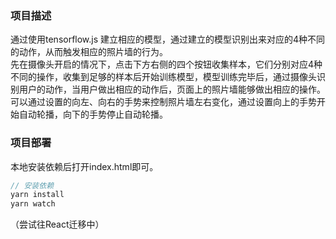 ### 项目描述
通过使用tensorflow.js 建立相应的模型，通过建立的模型识别出来对应的4种不同的动作，从而触发相应的照片墙的行为。  
先在摄像头开启的情况下，点击下方右侧的四个按钮收集样本，它们分别对应4种不同的操作，收集到足够的样本后开始训练模型，模型训练完毕后，通过摄像头识别用户的动作，当用户做出相应的动作后，页面上的照片墙能够做出相应的操作。  
可以通过设置的向左、向右的手势来控制照片墙左右变化，通过设置向上的手势开始自动轮播，向下的手势停止自动轮播。


### 项目部署
本地安装依赖后打开index.html即可。
```javascript
// 安装依赖
yarn install
yarn watch
``` 
（尝试往React迁移中）
